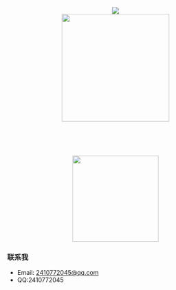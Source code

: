 
<div align="center"> 
    <img src="https://count.getloli.com/get/@:wxxz975?theme=gelbooru">
</div>


<div align=center><span><img src="https://github-readme-stats.vercel.app/api?username=wxxz975&show_icons=true&theme=vue" height=250/></span></div>


<br><br><br>


<div align=center> 
<span><img src="https://github-readme-stats.vercel.app/api/top-langs/?username=wxxz975&layout=compact&langs_count=6" height=200/></span>
</div>



### 联系我
- Email: 2410772045@qq.com
- QQ:2410772045
